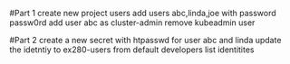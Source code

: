 #Part 1
create new project users
add users abc,linda,joe with password passw0rd
add user abc as cluster-admin
remove kubeadmin user

#Part 2
create a new secret with htpasswd for user abc and linda
update the idetntiy to ex280-users from default developers
list identitites

